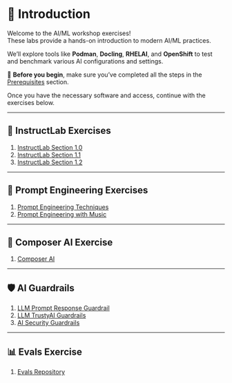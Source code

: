 # 🧠 Introduction

Welcome to the AI/ML workshop exercises!  
These labs provide a hands-on introduction to modern AI/ML practices.

We’ll explore tools like **Podman**, **Docling**, **RHELAI**, and **OpenShift** to test and benchmark various AI configurations and settings.

📌 **Before you begin**, make sure you’ve completed all the steps in the [Prerequisites](prereqs.md) section.

Once you have the necessary software and access, continue with the exercises below.

---

## 🧪 InstructLab Exercises

1. [InstructLab Section 1.0](exercises/instructlab-1.0)
2. [InstructLab Section 1.1](exercises/instructlab-1.1)
3. [InstructLab Section 1.2](exercises/instructlab-1.2)

---

## 🎯 Prompt Engineering Exercises

1. [Prompt Engineering Techniques](exercises/advanced-prompting)
2. [Prompt Engineering with Music](exercises/suno-sound-ai)

---

## 🎼 Composer AI Exercise

1. [Composer AI](exercises/composer-ai.md)

---

## 🛡️ AI Guardrails

1. [LLM Prompt Response Guardrail](https://gitlab.consulting.redhat.com/bbalasub/llm-prompt-response-guardrail)
2. [LLM TrustyAI Guardrails](https://gitlab.consulting.redhat.com/bbalasub/llm-trustyai-guardrails-lmeval)
3. [AI Security Guardrails](exercises/ai-security-prompting)

---

## 📊 Evals Exercise

1. [Evals Repository](https://github.com/HunterGerlach/evals)
